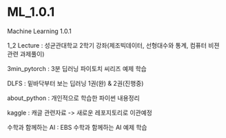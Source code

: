 # ML_1.0.1


Machine Learning   1.0.1  

  
  
  
1_2 Lecture  : 성균관대학교 2학기 강좌(제조빅데이터, 선형대수와 통계, 컴퓨터 비젼 관련 과제풀이)  

3min_pytorch  :  3분 딥러닝 파이토치 씨리즈 예제 학습  

DLFS  : 밑바닥부터 보는 딥러닝 1권(완) & 2권(진행중) 

about_python  : 개인적으로 학습한 파이썬 내용정리  

kaggle  : 캐글 관련자료 -> 새로운 레포지토리로 이관예정

수학과 함께하는 AI  : EBS 수학과 함께하는 AI 예제 학습   


